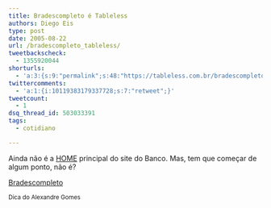```yaml
---
title: Bradescompleto é Tableless
authors: Diego Eis
type: post
date: 2005-08-22
url: /bradescompleto_tableless/
tweetbackscheck:
  - 1355920044
shorturls:
  - 'a:3:{s:9:"permalink";s:48:"https://tableless.com.br/bradescompleto_tableless";s:7:"tinyurl";s:26:"https://tinyurl.com/3jcmlu2";s:4:"isgd";s:19:"https://is.gd/fAVBpm";}'
twittercomments:
  - 'a:1:{i:10119383179337728;s:7:"retweet";}'
tweetcount:
  - 1
dsq_thread_id: 503033391
tags:
  - cotidiano

---
```

Ainda não é a [HOME][1] principal do site do Banco. Mas, tem que começar de algum ponto, não é? 

[Bradescompleto][2] 

<small>Dica do Alexandre Gomes</small>

 [1]: https://www.bradesco.com.br/
 [2]: https://www.bradescompleto.com.br/completo/